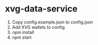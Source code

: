# xvg-data-service
1. Copy config.example.json to config.json
1. Add XVG wallets to config
2. npm install
3. npm start